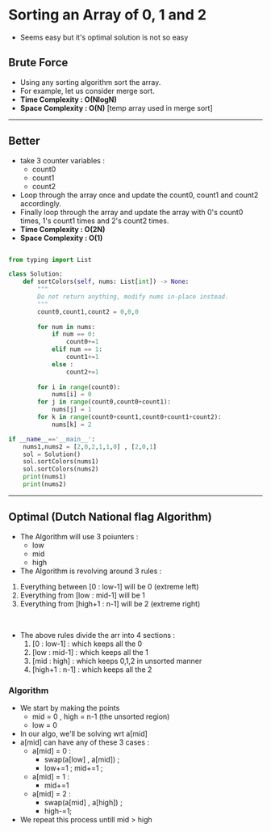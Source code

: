 # Sorting an Array of 0, 1 and 2

- Seems easy but it's optimal solution is not so easy 

## Brute Force

- Using any sorting algorithm sort the array.
- For example, let us consider merge sort.
- **Time Complexity : O(NlogN)**
- **Space Complexity : O(N)** [temp array used in merge sort]

---

## Better 

- take 3 counter variables : 
  - count0
  - count1
  - count2
- Loop through the array once and update the count0, count1 and count2 accordingly.
- Finally loop through the array and update the array with 0's count0 times, 1's count1 times and 2's count2 times.
- **Time Complexity : O(2N)**
- **Space Complexity : O(1)**

```python

from typing import List

class Solution:
    def sortColors(self, nums: List[int]) -> None:
        """
        Do not return anything, modify nums in-place instead.
        """
        count0,count1,count2 = 0,0,0
        
        for num in nums:
            if num == 0:
                count0+=1
            elif num == 1:
                count1+=1
            else :
                count2+=1
        
        for i in range(count0):
            nums[i] = 0
        for j in range(count0,count0+count1):
            nums[j] = 1
        for k in range(count0+count1,count0+count1+count2):
            nums[k] = 2

if __name__=='__main__':
    nums1,nums2 = [2,0,2,1,1,0] , [2,0,1]
    sol = Solution()
    sol.sortColors(nums1)
    sol.sortColors(nums2)
    print(nums1)
    print(nums2)
```

---

## Optimal (Dutch National flag Algorithm)

- The Algorithm will use 3 poiunters :
  - low
  - mid
  - high
- The Algorithm is revolving around 3 rules :
1. Everything between [0 : low-1] will be 0 (extreme left)
2. Everything from [low : mid-1]  will be 1
3. Everything from [high+1 : n-1] will be 2 (extreme right)

<br>

- The above rules divide the arr into 4 sections :
    1. [0 : low-1] : which keeps all the 0
    2. [low : mid-1] : which keeps all the 1
    3. [mid : high] : which keeps 0,1,2 in unsorted manner
    4. [high+1 : n-1] : which keeps all the 2

### Algorithm 
- We start by making the points
    - mid = 0 , high = n-1 (the unsorted region)
    - low = 0
- In our algo, we'll be solving wrt a[mid]
- a[mid] can have any of these 3 cases :
    - a[mid] = 0 :
        - swap(a[low] , a[mid]) ;
        - low+=1 ; mid+=1 ;
    - a[mid] = 1 :
        - mid+=1
    - a[mid] = 2 :
        - swap(a[mid] , a[high]) ;
        - high-=1;
- We repeat this process untill mid > high
